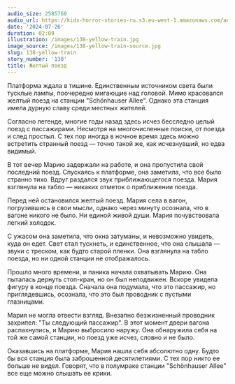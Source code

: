 ```yaml
---
audio_size: 2585760
audio_url: https://kids-horror-stories-ru.s3.eu-west-1.amazonaws.com/audio/138-yellow-train.mp3
date: '2024-07-26'
duration: 02:09
illustration: /images/138-yellow-train.jpg
image_source: /images/138-yellow-train-source.jpg
slug: 138-yellow-train
story_number: '138'
title: Желтый поезд
---
```


Платформа ждала в тишине. Единственным источником света были тусклые лампы, поочередно мигающие над головой. Мимо красовался желтый поезд на станции "Schönhauser Allee". Однако эта станция имела дурную славу среди местных жителей.

Согласно легенде, многие годы назад здесь исчез бесследно целый поезд с пассажирами. Несмотря на многочисленные поиски, от поезда и след простыл. С тех пор иногда в ночное время здесь можно встретить странный поезд — точно такой же, как исчезнувший, но едва видимый.

В тот вечер Марию задержали на работе, и она пропустила свой последний поезд. Спускаясь к платформе, она заметила, что все было странно тихо. Вдруг раздался звук приближающегося поезда. Мария взглянула на табло — никаких отметок о приближении поезда.

Перед ней остановился желтый поезд. Мария села в вагон, погрузившись в свои мысли, однако через минуту осознала, что в вагоне никого не было. Ни единой живой души. Мария почувствовала легкий холодок.

С ужасом она заметила, что окна затуманы, и невозможно увидеть, куда он едет. Свет стал тускнеть, и единственное, что она слышала — звуки с треском, как будто старой пленки. Она взглянула на табло поезда, но ни одной станции не отображалось.

Прошло много времени, и паника начала охватывать Марию. Она пыталась дернуть стоп-кран, но он был неподвижен. Вскоре увидела фигуру в конце поезда. Сначала она подумала, что это пассажир, но приглядевшись, осознала, что это был проводник с пустыми глазницами.

Мария не могла отвести взгляд. Внезапно безжизненный проводник захрипел: "Ты следующий пассажир". В этот момент двери вагона распахнулись, и Марию выбросило наружу. Она обнаружила себя на той же самой станции, но поезд уже исчез, словно и не было.

Оказавшись на платформе, Мария нашла себя абсолютно одну. Будто бы вся станция была заброшенной десятилетиями. С тех пор никто ее больше не видел. Говорят, что в полумраке станции "Schönhauser Allee" все еще можно слышать ее крики.